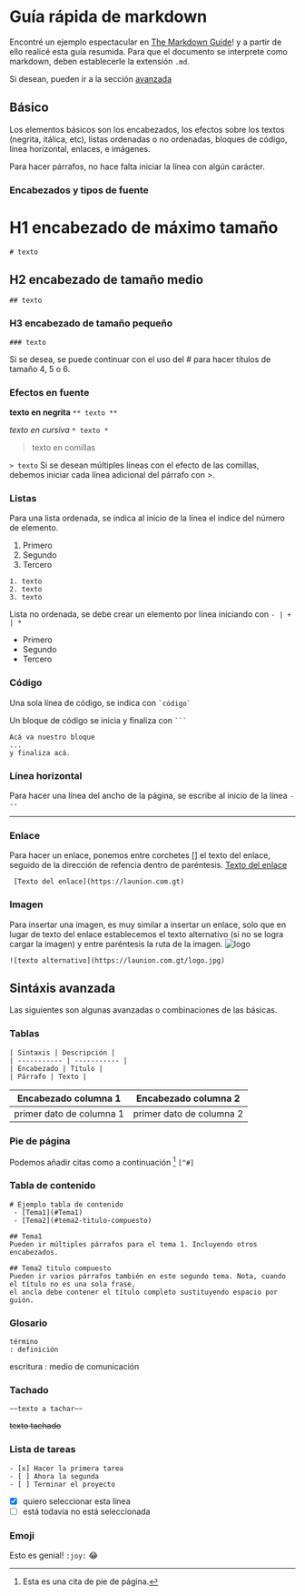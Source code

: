 # Guía rápida de markdown

Encontré un ejemplo espectacular en [The Markdown Guide](https://www.markdownguide.org)! y a partir de ello realicé esta guía resumida. Para que el documento se interprete como markdown, deben establecerle la extensión `.md`.

Si desean, pueden ir a la sección [avanzada](#sintáxis-avanzada)

## Básico

Los elementos básicos son los encabezados, los efectos sobre los textos (negrita, itálica, etc), listas ordenadas o no ordenadas, bloques de código, línea horizontal, enlaces, e imágenes.

Para hacer párrafos, no hace falta iniciar la línea con algún carácter.

### Encabezados y tipos de fuente

# H1 encabezado de máximo tamaño
`# texto`
## H2 encabezado de tamaño medio
`## texto`
### H3 encabezado de tamaño pequeño
`### texto`

Si se desea, se puede continuar con el uso del # para hacer títulos de tamaño 4, 5 o 6.

### Efectos en fuente

**texto en negrita**
`** texto **`

*texto en cursiva*
`* texto *`

> texto en comillas 

`> texto`
Si se desean múltiples líneas con el efecto de las comillas, debemos iniciar cada línea adicional del párrafo con >.

### Listas
Para una lista ordenada, se indica al inicio de la línea el indice del número de elemento.

1. Primero
2. Segundo
3. Tercero
```
1. texto
2. texto 
3. texto
```

Lista no ordenada, se debe crear un elemento por línea iniciando con `- | + | *`

- Primero
- Segundo
- Tercero

### Código
Una sola línea de código, se indica con ``` `código` ```

Un bloque de código se inicia y finaliza con ` ``` `
```
Acá va nuestro bloque
...
y finaliza acá.
```

### Línea horizontal
Para hacer una línea del ancho de la página, se escribe al inicio de la línea ```---```

---

### Enlace
Para hacer un enlace, ponemos entre corchetes [] el texto del enlace, seguido de la dirección de refencia dentro de paréntesis.
[Texto del enlace](https://www.markdownguide.org)

``` [Texto del enlace](https://launion.com.gt)```

### Imagen
Para insertar una imagen, es muy similar a insertar un enlace, solo que en lugar de texto del enlace establecemos el texto alternativo (si no se logra cargar la imagen) y entre paréntesis la ruta de la imagen.
![logo](https://www.launion.com.gt/wp-content/uploads/2022/09/Logo-ILU-mas-imagen-zafra-54_Mesa-de-trabajo-1_010e00390_5611.jpg)

```
![texto alternativo](https://launion.com.gt/logo.jpg)
```

## Sintáxis avanzada

Las siguientes son algunas avanzadas o combinaciones de las básicas.

### Tablas

```
| Sintaxis | Descripción |
| ----------- | ----------- |
| Encabezado | Título |
| Párrafo | Texto |
```
| Encabezado columna 1 | Encabezado columna 2 |
| -------------------- | -------------------- |
| primer dato de columna 1 | primer dato de columna 2 |

### Pie de página

Podemos añadir citas como a continuación [^1] ``` [^#] ```

[^1]: Esta es una cita de pie de página.

### Tabla de contenido

```
# Ejemplo tabla de contenido
 - [Tema1](#Tema1) 
 - [Tema2](#tema2-titulo-compuesto) 

## Tema1
Pueden ir múltiples párrafos para el tema 1. Incluyendo otros encabezados.

## Tema2 titulo compuesto
Pueden ir varios párrafos también en este segundo tema. Nota, cuando el título no es una sola frase, 
el ancla debe contener el título completo sustituyendo espacio por guión.
```

### Glosario

``` 
término 
: definición
```
escritura
: medio de comunicación

### Tachado

```
~~texto a tachar~~
```
~~texto tachado~~

### Lista de tareas

```
- [x] Hacer la primera tarea
- [ ] Ahora la segunda
- [ ] Terminar el proyecto
```
- [x] quiero seleccionar esta línea
- [ ] está todavia no está seleccionada

### Emoji

Esto es genial! `:joy:` :joy:
